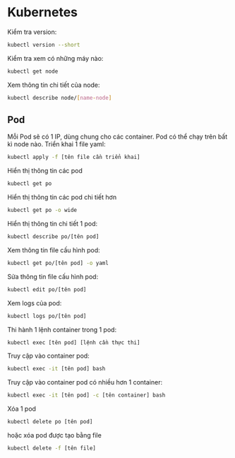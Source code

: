 # Kubernetes

Kiểm tra version: 
```sh
kubectl version --short
```
Kiểm tra xem có những máy nào: 
```sh
kubectl get node
```
Xem thông tin chi tiết của node:
```sh
kubectl describe node/[name-node]
```

## Pod
Mỗi Pod sẽ có 1 IP, dùng chung cho các container. Pod có thể chạy trên bất kì node nào.
Triển khai 1 file yaml:
```sh
kubectl apply -f [tên file cần triển khai]
```

Hiển thị thông tin các pod 
```sh
kubectl get po
```
Hiển thị thông tin các pod chi tiết hơn
```sh
kubectl get po -o wide
```
Hiển thị thông tin chi tiết 1 pod:
```sh
kubectl describe po/[tên pod]
```
Xem thông tin file cấu hình pod:
```sh
kubectl get po/[tên pod] -o yaml
```
Sửa thông tin file cấu hình pod:
```sh
kubectl edit po/[tên pod]
```
Xem logs của pod:
```sh
kubectl logs po/[tên pod]
```
Thi hành 1 lệnh container trong 1 pod:
```sh
kubectl exec [tên pod] [lệnh cần thực thi]
```
Truy cập vào container pod:
```sh
kubectl exec -it [tên pod] bash
```
Truy cập vào container pod có nhiều hơn 1 container:
```sh
kubectl exec -it [tên pod] -c [tên container] bash
```
Xóa 1 pod
```sh
kubectl delete po [tên pod]
```
hoặc xóa pod được tạo bằng file
```sh
kubectl delete -f [tên file]
```
